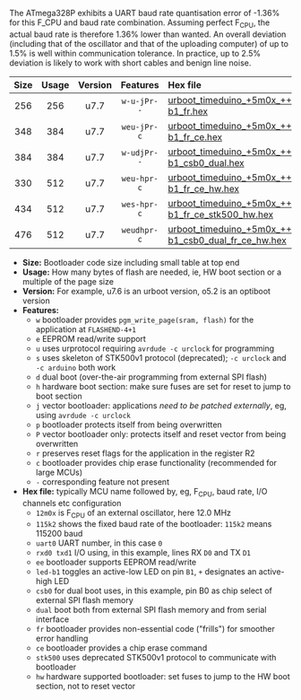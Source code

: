 The ATmega328P exhibits a UART baud rate quantisation error of -1.36% for this F_CPU and baud rate combination. Assuming perfect F<sub>CPU</sub>, the actual baud rate is therefore 1.36% lower than wanted. An overall deviation (including that of the oscillator and that of the uploading computer) of up to 1.5% is well within communication tolerance. In practice, up to 2.5% deviation is likely to work with short cables and benign line noise.

|Size|Usage|Version|Features|Hex file|
|:-:|:-:|:-:|:-:|:--|
|256|256|u7.7|`w-u-jPr--`|[urboot_timeduino_+5m0x_++28k8_uart0_rxd0_txd1_led-b1_fr.hex](https://raw.githubusercontent.com/stefanrueger/urboot.hex/main/boards/timeduino/external_oscillator/fcpu_+5m0x/br_++28k8/urboot_timeduino_+5m0x_++28k8_uart0_rxd0_txd1_led-b1_fr.hex)|
|348|384|u7.7|`weu-jPr-c`|[urboot_timeduino_+5m0x_++28k8_uart0_rxd0_txd1_ee_led-b1_fr_ce.hex](https://raw.githubusercontent.com/stefanrueger/urboot.hex/main/boards/timeduino/external_oscillator/fcpu_+5m0x/br_++28k8/urboot_timeduino_+5m0x_++28k8_uart0_rxd0_txd1_ee_led-b1_fr_ce.hex)|
|384|384|u7.7|`w-udjPr--`|[urboot_timeduino_+5m0x_++28k8_uart0_rxd0_txd1_led-b1_csb0_dual.hex](https://raw.githubusercontent.com/stefanrueger/urboot.hex/main/boards/timeduino/external_oscillator/fcpu_+5m0x/br_++28k8/urboot_timeduino_+5m0x_++28k8_uart0_rxd0_txd1_led-b1_csb0_dual.hex)|
|330|512|u7.7|`weu-hpr-c`|[urboot_timeduino_+5m0x_++28k8_uart0_rxd0_txd1_ee_led-b1_fr_ce_hw.hex](https://raw.githubusercontent.com/stefanrueger/urboot.hex/main/boards/timeduino/external_oscillator/fcpu_+5m0x/br_++28k8/urboot_timeduino_+5m0x_++28k8_uart0_rxd0_txd1_ee_led-b1_fr_ce_hw.hex)|
|434|512|u7.7|`wes-hpr-c`|[urboot_timeduino_+5m0x_++28k8_uart0_rxd0_txd1_ee_led-b1_fr_ce_stk500_hw.hex](https://raw.githubusercontent.com/stefanrueger/urboot.hex/main/boards/timeduino/external_oscillator/fcpu_+5m0x/br_++28k8/urboot_timeduino_+5m0x_++28k8_uart0_rxd0_txd1_ee_led-b1_fr_ce_stk500_hw.hex)|
|476|512|u7.7|`weudhpr-c`|[urboot_timeduino_+5m0x_++28k8_uart0_rxd0_txd1_ee_led-b1_csb0_dual_fr_ce_hw.hex](https://raw.githubusercontent.com/stefanrueger/urboot.hex/main/boards/timeduino/external_oscillator/fcpu_+5m0x/br_++28k8/urboot_timeduino_+5m0x_++28k8_uart0_rxd0_txd1_ee_led-b1_csb0_dual_fr_ce_hw.hex)|

- **Size:** Bootloader code size including small table at top end
- **Usage:** How many bytes of flash are needed, ie, HW boot section or a multiple of the page size
- **Version:** For example, u7.6 is an urboot version, o5.2 is an optiboot version
- **Features:**
  + `w` bootloader provides `pgm_write_page(sram, flash)` for the application at `FLASHEND-4+1`
  + `e` EEPROM read/write support
  + `u` uses urprotocol requiring `avrdude -c urclock` for programming
  + `s` uses skeleton of STK500v1 protocol (deprecated); `-c urclock` and `-c arduino` both work
  + `d` dual boot (over-the-air programming from external SPI flash)
  + `h` hardware boot section: make sure fuses are set for reset to jump to boot section
  + `j` vector bootloader: applications *need to be patched externally*, eg, using `avrdude -c urclock`
  + `p` bootloader protects itself from being overwritten
  + `P` vector bootloader only: protects itself and reset vector from being overwritten
  + `r` preserves reset flags for the application in the register R2
  + `c` bootloader provides chip erase functionality (recommended for large MCUs)
  + `-` corresponding feature not present
- **Hex file:** typically MCU name followed by, eg, F<sub>CPU</sub>, baud rate, I/O channels etc configuration
  + `12m0x` is F<sub>CPU</sub> of an external oscillator, here 12.0 MHz
  + `115k2` shows the fixed baud rate of the bootloader: `115k2` means 115200 baud
  + `uart0` UART number, in this case `0`
  + `rxd0 txd1` I/O using, in this example, lines RX `D0` and TX `D1`
  + `ee` bootloader supports EEPROM read/write
  + `led-b1` toggles an active-low LED on pin `B1`, `+` designates an active-high LED
  + `csb0` for dual boot uses, in this example, pin B0 as chip select of external SPI flash memory
  + `dual` boot both from external SPI flash memory and from serial interface
  + `fr` bootloader provides non-essential code ("frills") for smoother error handling
  + `ce` bootloader provides a chip erase command
  + `stk500` uses deprecated STK500v1 protocol to communicate with bootloader
  + `hw` hardware supported bootloader: set fuses to jump to the HW boot section, not to reset vector
